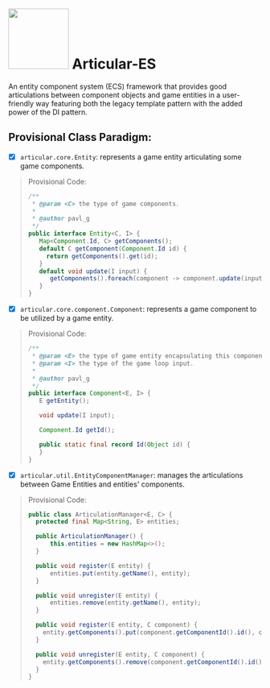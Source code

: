 # <img src="https://github.com/Software-Hardware-Codesign/Articular-ES/assets/60224159/6d7d9ff3-60f9-476e-85aa-686ca4330b7f" width=120 height=120/> Articular-ES
An entity component system (ECS) framework that provides good articulations between component objects and game entities in a user-friendly way featuring both the legacy template pattern with the added power of the DI pattern.

## Provisional Class Paradigm:
- [x] `articular.core.Entity`: represents a game entity articulating some game components.
> Provisional Code:
> ```java
> /**
>  * @param <C> the type of game components.
>  * 
>  * @author pavl_g
>  */ 
> public interface Entity<C, I> {
>    Map<Component.Id, C> getComponents();
>    default C getComponent(Component.Id id) {
>      return getComponents().get(id);
>    }
>    default void update(I input) {
>       getComponents().foreach(component -> component.update(input));
>    }
> }
> ```
- [x] `articular.core.component.Component`: represents a game component to be utilized by a game entity.
> Provisional Code:
> ```java
> /**
>  * @param <E> the type of game entity encapsulating this component.
>  * @param <I> the type of the game loop input.
>  *
>  * @author pavl_g
>  */ 
> public interface Component<E, I> {
>    E getEntity();
>
>    void update(I input);
> 
>    Component.Id getId();
>
>    public static final record Id(Object id) {
>    }
> }
> ```
- [x] `articular.util.EntityComponentManager`: manages the articulations between Game Entities and entities' components.
> Provisional Code:
> ```java
> public class ArticulationManager<E, C> {
>   protected final Map<String, E> entities;
>
>   public ArticulationManager() {
>       this.entities = new HashMap<>();
>   }
>
>   public void register(E entity) {
>       entities.put(entity.getName(), entity);
>   }
>
>   public void unregister(E entity) {
>       entities.remove(entity.getName(), entity);
>   }
>
>   public void register(E entity, C component) {
>     entity.getComponents().put(component.getComponentId().id(), component);
>   }
>
>   public void unregister(E entity, C component) {
>     entity.getComponents().remove(component.getComponentId().id());
>   }
> }
